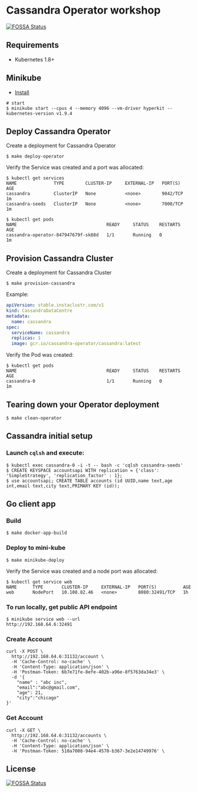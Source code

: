 # Cassandra Operator workshop
[![FOSSA Status](https://app.fossa.io/api/projects/git%2Bgithub.com%2Fniravpatel27%2Fcassandra-operator-workshop.svg?type=shield)](https://app.fossa.io/projects/git%2Bgithub.com%2Fniravpatel27%2Fcassandra-operator-workshop?ref=badge_shield)


## Requirements
* Kubernetes 1.8+

## Minikube
 
 * [Install](https://kubernetes.io/docs/tasks/tools/install-minikube/)

```
# start
$ minikube start --cpus 4 --memory 4096 --vm-driver hyperkit --kubernetes-version v1.9.4
```

## Deploy Cassandra Operator 

Create a deployment for Cassandra Operator

```
$ make deploy-operator
```

Verify the Service was created and a port was allocated:

```
$ kubectl get services
NAME              TYPE        CLUSTER-IP     EXTERNAL-IP   PORT(S)          AGE
cassandra         ClusterIP   None           <none>        9042/TCP         1m
cassandra-seeds   ClusterIP   None           <none>        7000/TCP         1m

$ kubectl get pods
NAME                                  READY     STATUS    RESTARTS   AGE
cassandra-operator-847947679f-sk88d   1/1       Running   0          1m
```

## Provision Cassandra Cluster

Create a deployment for Cassandra Cluster

```
$ make provision-cassandra
```

Example: 
```yaml
apiVersion: stable.instaclustr.com/v1
kind: CassandraDataCentre
metadata:
  name: cassandra
spec:
  serviceName: cassandra
  replicas: 1
  image: gcr.io/cassandra-operator/cassandra:latest
```

Verify the Pod was created:

```
$ kubectl get pods
NAME                                  READY     STATUS    RESTARTS   AGE
cassandra-0                           1/1       Running   0          1m
```

## Tearing down your Operator deployment

```
$ make clean-operator
```

## Cassandra initial setup

### Launch `cqlsh` and execute:

```
$ kubectl exec cassandra-0 -i -t -- bash -c 'cqlsh cassandra-seeds'
$ CREATE KEYSPACE accountsapi WITH replication = {'class': 'SimpleStrategy', 'replication_factor' : 1};
$ use accountsapi; CREATE TABLE accounts (id UUID,name text,age int,email text,city text,PRIMARY KEY (id));
```

## Go client app

### Build

```
$ make docker-app-build
```

### Deploy to mini-kube

```
$ make minikube-deploy
```

Verify the Service was created and a node port was allocated:
```
$ kubectl get service web
NAME      TYPE       CLUSTER-IP     EXTERNAL-IP   PORT(S)          AGE
web       NodePort   10.108.82.46   <none>        8080:32491/TCP   1h
```

### To run locally, get public API endpoint
```
$ minikube service web --url
http://192.168.64.6:32491
```

### Create Account

```
curl -X POST \
  http://192.168.64.6:31132/account \
  -H 'Cache-Control: no-cache' \
  -H 'Content-Type: application/json' \
  -H 'Postman-Token: 6b7e71fe-8efe-402b-a96e-8f5763da34e3' \
  -d '{
	"name" : "abc inc",
	"email":"abc@gmail.com",
	"age": 21,
	"city":"chicago"
}'
```

### Get Account

```
curl -X GET \
  http://192.168.64.6:31132/accounts \
  -H 'Cache-Control: no-cache' \
  -H 'Content-Type: application/json' \
  -H 'Postman-Token: 510a7008-94e4-4570-b367-3e2e14749976' \
```

## License
[![FOSSA Status](https://app.fossa.io/api/projects/git%2Bgithub.com%2Fniravpatel27%2Fcassandra-operator-workshop.svg?type=large)](https://app.fossa.io/projects/git%2Bgithub.com%2Fniravpatel27%2Fcassandra-operator-workshop?ref=badge_large)